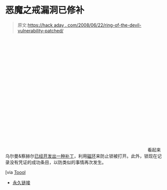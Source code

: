 # 恶魔之戒漏洞已修补

> 原文:[https://hack aday . com/2008/06/22/ring-of-the-devil-vulnerability-patched/](https://hackaday.com/2008/06/22/ring-of-the-devil-vulnerability-patched/)

<object width="450" height="364"><param name="movie" value="http://www.youtube.com/v/c0tr-rUQ3ZI&amp;hl=en&amp;rel=0&amp;color1=0x3a3a3a&amp;color2=0x999999"></object> 
看起来乌尔曼&察赫尔[已经开发出一种补丁](http://p26896.typo3server.info/nc/hidden-pages/news-details/article/wichtiger-sicherheitshinweis/15.html)，利用[磁环](http://www.hackaday.com/2008/06/16/ring-of-the-devil-electric-lock-exploit/)来防止锁被打开。此外，锁现在记录没有凭证的成功条目，以防类似的事情再次发生。

[via [Toool](http://www.toool.nl/blackbag/?p=206)

*   [永久链接](http://p26896.typo3server.info/nc/hidden-pages/news-details/article/wichtiger-sicherheitshinweis/15.html)